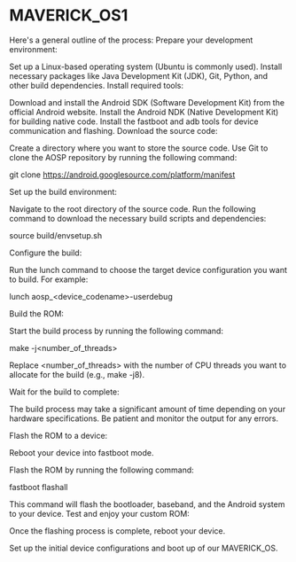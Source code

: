 # MAVERICK_OS1
Here's a general outline of the process:
Prepare your development environment:

Set up a Linux-based operating system (Ubuntu is commonly used).
Install necessary packages like Java Development Kit (JDK), Git, Python, and other build dependencies.
Install required tools:

Download and install the Android SDK (Software Development Kit) from the official Android website.
Install the Android NDK (Native Development Kit) for building native code.
Install the fastboot and adb tools for device communication and flashing.
Download the source code:

Create a directory where you want to store the source code.
Use Git to clone the AOSP repository by running the following command:

git clone https://android.googlesource.com/platform/manifest

Set up the build environment:

Navigate to the root directory of the source code.
Run the following command to download the necessary build scripts and dependencies:

source build/envsetup.sh

Configure the build:

Run the lunch command to choose the target device configuration you want to build. For example:

lunch aosp_<device_codename>-userdebug

Build the ROM:

Start the build process by running the following command:

make -j<number_of_threads>

Replace <number_of_threads> with the number of CPU threads you want to allocate for the build (e.g., make -j8).

Wait for the build to complete:

The build process may take a significant amount of time depending on your hardware specifications. Be patient and monitor the output for any errors.

Flash the ROM to a device:

Reboot your device into fastboot mode.

Flash the ROM by running the following command:

fastboot flashall

This command will flash the bootloader, baseband, and the Android system to your device.
Test and enjoy your custom ROM:

Once the flashing process is complete, reboot your device.

Set up the initial device configurations and boot up of our MAVERICK_OS.


